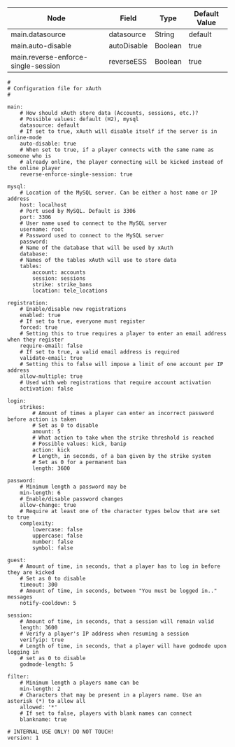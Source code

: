 | Node | Field | Type | Default Value |
|------|-------|------|---------------|
| main.datasource | datasource | String | default|
| main.auto-disable | autoDisable | Boolean | true |
| main.reverse-enforce-single-session | reverseESS | Boolean | true |

<pre><code>#
# Configuration file for xAuth
#

main:
    # How should xAuth store data (Accounts, sessions, etc.)?
    # Possible values: default (H2), mysql
    datasource: default
    # If set to true, xAuth will disable itself if the server is in online-mode
    auto-disable: true
    # When set to true, if a player connects with the same name as someone who is
    # already online, the player connecting will be kicked instead of the online player
    reverse-enforce-single-session: true

mysql:
    # Location of the MySQL server. Can be either a host name or IP address
    host: localhost
    # Port used by MySQL. Default is 3306
    port: 3306
    # User name used to connect to the MySQL server
    username: root
    # Password used to connect to the MySQL server
    password: 
    # Name of the database that will be used by xAuth
    database: 
    # Names of the tables xAuth will use to store data
    tables:
        account: accounts
        session: sessions
        strike: strike_bans
        location: tele_locations

registration:
    # Enable/disable new registrations
    enabled: true
    # If set to true, everyone must register
    forced: true
    # Setting this to true requires a player to enter an email address when they register
    require-email: false
    # If set to true, a valid email address is required
    validate-email: true
    # Setting this to false will impose a limit of one account per IP address
    allow-multiple: true
    # Used with web registrations that require account activation
    activation: false

login:
    strikes:
        # Amount of times a player can enter an incorrect password before action is taken
        # Set as 0 to disable
        amount: 5
        # What action to take when the strike threshold is reached
        # Possible values: kick, banip
        action: kick
        # Length, in seconds, of a ban given by the strike system
        # Set as 0 for a permanent ban
        length: 3600

password:
    # Minimum length a password may be
    min-length: 6
    # Enable/disable password changes
    allow-change: true
    # Require at least one of the character types below that are set to true
    complexity:
        lowercase: false
        uppercase: false
        number: false
        symbol: false

guest:
    # Amount of time, in seconds, that a player has to log in before they are kicked
    # Set as 0 to disable
    timeout: 300
    # Amount of time, in seconds, between "You must be logged in.." messages
    notify-cooldown: 5

session:
    # Amount of time, in seconds, that a session will remain valid
    length: 3600
    # Verify a player's IP address when resuming a session
    verifyip: true
    # Length of time, in seconds, that a player will have godmode upon logging in
    # set as 0 to disable
    godmode-length: 5

filter:
    # Minimum length a players name can be
    min-length: 2
    # Characters that may be present in a players name. Use an asterisk (*) to allow all
    allowed: '*'
    # If set to false, players with blank names can connect
    blankname: true

# INTERNAL USE ONLY! DO NOT TOUCH!
version: 1</code></pre>